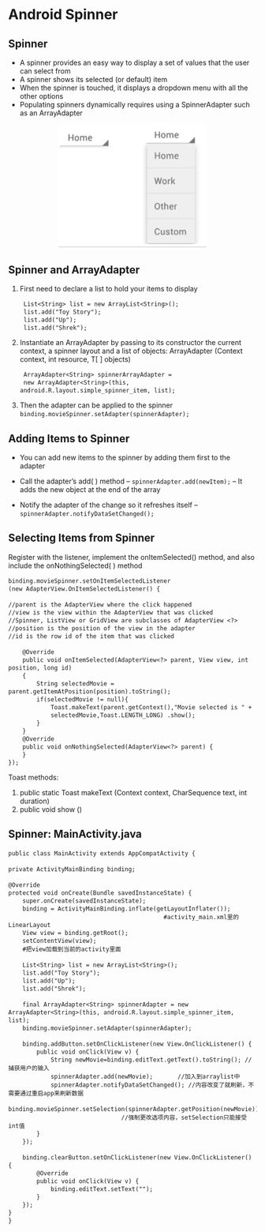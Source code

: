 # Android Spinner

## Spinner

- A spinner provides an easy way to display a set of values that the user can select from
- A spinner shows its selected (or default) item
- When the spinner is touched, it displays a dropdown menu with all the other options
- Populating spinners dynamically requires using a SpinnerAdapter such as an ArrayAdapter

<div align=center><img src="./Images/Spinner.png" alt="Spinner" width="300"/></div>

## Spinner and ArrayAdapter

1. First need to declare a list to hold your items to display

        List<String> list = new ArrayList<String>();
        list.add("Toy Story");
        list.add("Up");
        list.add("Shrek");

2. Instantiate an ArrayAdapter<T> by passing to its constructor the current context, a spinner layout and a list of objects: ArrayAdapter (Context context, int resource, T[ ] objects)

        ArrayAdapter<String> spinnerArrayAdapter = 
        new ArrayAdapter<String>(this, android.R.layout.simple_spinner_item, list);

3. Then the adapter can be applied to the spinner
`binding.movieSpinner.setAdapter(spinnerAdapter);`

## Adding Items to Spinner

- You can add new items to the spinner by adding them first to the adapter

- Call the adapter’s add( ) method
    – `spinnerAdapter.add(newItem);`
    – It adds the new object at the end of the array

- Notify the adapter of the change so it refreshes itself
    – `spinnerAdapter.notifyDataSetChanged();`

## Selecting Items from Spinner

Register with the listener, implement the onItemSelected() method, and also include the onNothingSelected( ) method

    binding.movieSpinner.setOnItemSelectedListener 
    (new AdapterView.OnItemSelectedListener() {

    //parent is the AdapterView where the click happened
    //view is the view within the AdapterView that was clicked 
    //Spinner, ListView or GridView are subclasses of AdapterView <?> 
    //position is the position of the view in the adapter
    //id is the row id of the item that was clicked

        @Override
        public void onItemSelected(AdapterView<?> parent, View view, int position, long id) 
        { 
            String selectedMovie = parent.getItemAtPosition(position).toString(); 
            if(selectedMovie != null){
                Toast.makeText(parent.getContext(),"Movie selected is " +
                selectedMovie,Toast.LENGTH_LONG) .show();
            } 
        }
        @Override
        public void onNothingSelected(AdapterView<?> parent) {
        } 
    });

Toast methods:

1) public static Toast makeText (Context context, CharSequence text, int duration) 
1) public void show ()

## Spinner: MainActivity.java

    public class MainActivity extends AppCompatActivity {

    private ActivityMainBinding binding;

    @Override
    protected void onCreate(Bundle savedInstanceState) {
        super.onCreate(savedInstanceState);
        binding = ActivityMainBinding.inflate(getLayoutInflater());
                                                #activity_main.xml里的LinearLayout
        View view = binding.getRoot();
        setContentView(view);
        #把view加载到当前的activity里面

        List<String> list = new ArrayList<String>();
        list.add("Toy Story");
        list.add("Up");
        list.add("Shrek");

        final ArrayAdapter<String> spinnerAdapter = new ArrayAdapter<String>(this, android.R.layout.simple_spinner_item, list);
        binding.movieSpinner.setAdapter(spinnerAdapter);

        binding.addButton.setOnClickListener(new View.OnClickListener() {
            public void onClick(View v) {
                String newMovie=binding.editText.getText().toString(); //捕获用户的输入
                spinnerAdapter.add(newMovie);       //加入到arraylist中
                spinnerAdapter.notifyDataSetChanged(); //内容改变了就刷新，不需要通过重启app来刷新数据
                binding.movieSpinner.setSelection(spinnerAdapter.getPosition(newMovie));
                                    //强制更改选项内容，setSelection只能接受int值
            }
        });

        binding.clearButton.setOnClickListener(new View.OnClickListener() {
            @Override
            public void onClick(View v) {
                binding.editText.setText("");
            }
        });
    }
    }
